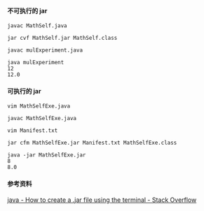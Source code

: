 #### 不可执行的 jar
```
javac MathSelf.java

jar cvf MathSelf.jar MathSelf.class

javac mulExperiment.java

java mulExperiment
12
12.0
```

#### 可执行的 jar
```
vim MathSelfExe.java

javac MathSelfExe.java

vim Manifest.txt

jar cfm MathSelfExe.jar Manifest.txt MathSelfExe.class

java -jar MathSelfExe.jar
8
8.0
```

#### 参考资料
[java - How to create a .jar file using the terminal - Stack Overflow](https://stackoverflow.com/questions/10125639/how-to-create-a-jar-file-using-the-terminal)  
